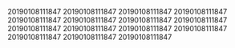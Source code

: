 20190108111847
20190108111847
20190108111847
20190108111847
20190108111847
20190108111847
20190108111847
20190108111847
20190108111847
20190108111847
20190108111847
20190108111847
20190108111847
20190108111847
20190108111847
